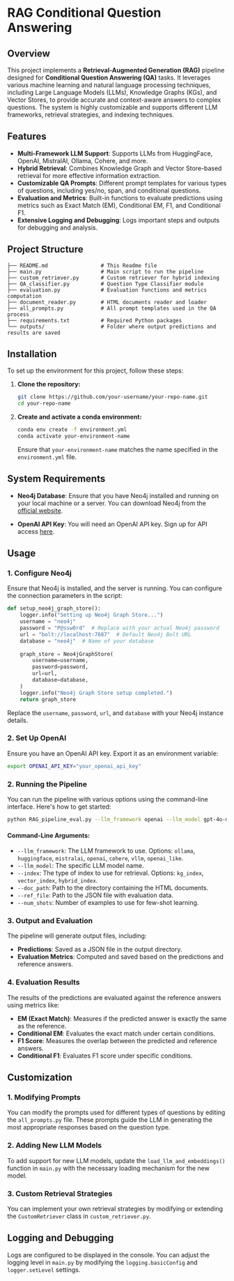# RAG Conditional Question Answering

## Overview

This project implements a **Retrieval-Augmented Generation (RAG)** pipeline designed for **Conditional Question Answering (QA)** tasks. It leverages various machine learning and natural language processing techniques, including Large Language Models (LLMs), Knowledge Graphs (KGs), and Vector Stores, to provide accurate and context-aware answers to complex questions. The system is highly customizable and supports different LLM frameworks, retrieval strategies, and indexing techniques.

## Features

- **Multi-Framework LLM Support**: Supports LLMs from HuggingFace, OpenAI, MistralAI, Ollama, Cohere, and more.
- **Hybrid Retrieval**: Combines Knowledge Graph and Vector Store-based retrieval for more effective information extraction.
- **Customizable QA Prompts**: Different prompt templates for various types of questions, including yes/no, span, and conditional questions.
- **Evaluation and Metrics**: Built-in functions to evaluate predictions using metrics such as Exact Match (EM), Conditional EM, F1, and Conditional F1.
- **Extensive Logging and Debugging**: Logs important steps and outputs for debugging and analysis.

## Project Structure

```
├── README.md                 # This Readme file
├── main.py                   # Main script to run the pipeline
├── custom_retriever.py       # Custom retriever for hybrid indexing
├── QA_classifier.py          # Question Type Classifier module
├── evaluation.py             # Evaluation functions and metrics computation
├── document_reader.py        # HTML documents reader and loader
├── all_prompts.py            # All prompt templates used in the QA process
├── requirements.txt          # Required Python packages
└── outputs/                  # Folder where output predictions and results are saved
```

## Installation

To set up the environment for this project, follow these steps:

1. **Clone the repository:**

   ```sh
   git clone https://github.com/your-username/your-repo-name.git
   cd your-repo-name
   ```

2. **Create and activate a conda environment:**

   ```sh
   conda env create -f environment.yml
   conda activate your-environment-name
   ```

   Ensure that `your-environment-name` matches the name specified in the `environment.yml` file.

## System Requirements

- **Neo4j Database**: Ensure that you have Neo4j installed and running on your local machine or a server. You can download Neo4j from the [official website](https://neo4j.com/download/).

- **OpenAI API Key**: You will need an OpenAI API key. Sign up for API access [here](https://platform.openai.com/).

## Usage

### 1. Configure Neo4j

Ensure that Neo4j is installed, and the server is running. You can configure the connection parameters in the script:

```python
def setup_neo4j_graph_store():
    logger.info("Setting up Neo4j Graph Store...")
    username = "neo4j"
    password = "P@ssw0rd"  # Replace with your actual Neo4j password
    url = "bolt://localhost:7687"  # Default Neo4j Bolt URL
    database = "neo4j"  # Name of your database
    
    graph_store = Neo4jGraphStore(
        username=username,
        password=password,
        url=url,
        database=database,
    )
    logger.info("Neo4j Graph Store setup completed.")
    return graph_store
```

Replace the `username`, `password`, `url`, and `database` with your Neo4j instance details.

### 2. Set Up OpenAI

Ensure you have an OpenAI API key. Export it as an environment variable:

```bash
export OPENAI_API_KEY="your_openai_api_key"
```

### 2. Running the Pipeline

You can run the pipeline with various options using the command-line interface. Here's how to get started:

```bash
python RAG_pipeline_eval.py --llm_framework openai --llm_model gpt-4o-mini --index hybrid_index --doc_path /path/to/docs --ref_file /path/to/dev.json --num_shots 2
```

#### Command-Line Arguments:

- `--llm_framework`: The LLM framework to use. Options: `ollama`, `huggingface`, `mistralai`, `openai`, `cohere`, `vllm`, `openai_like`.
- `--llm_model`: The specific LLM model name.
- `--index`: The type of index to use for retrieval. Options: `kg_index`, `vector_index`, `hybrid_index`.
- `--doc_path`: Path to the directory containing the HTML documents.
- `--ref_file`: Path to the JSON file with evaluation data.
- `--num_shots`: Number of examples to use for few-shot learning.

### 3. Output and Evaluation

The pipeline will generate output files, including:

- **Predictions**: Saved as a JSON file in the output directory.
- **Evaluation Metrics**: Computed and saved based on the predictions and reference answers.

### 4. Evaluation Results

The results of the predictions are evaluated against the reference answers using metrics like:

- **EM (Exact Match)**: Measures if the predicted answer is exactly the same as the reference.
- **Conditional EM**: Evaluates the exact match under certain conditions.
- **F1 Score**: Measures the overlap between the predicted and reference answers.
- **Conditional F1**: Evaluates F1 score under specific conditions.

## Customization

### 1. Modifying Prompts

You can modify the prompts used for different types of questions by editing the `all_prompts.py` file. These prompts guide the LLM in generating the most appropriate responses based on the question type.

### 2. Adding New LLM Models

To add support for new LLM models, update the `load_llm_and_embeddings()` function in `main.py` with the necessary loading mechanism for the new model.

### 3. Custom Retrieval Strategies

You can implement your own retrieval strategies by modifying or extending the `CustomRetriever` class in `custom_retriever.py`.

## Logging and Debugging

Logs are configured to be displayed in the console. You can adjust the logging level in `main.py` by modifying the `logging.basicConfig` and `logger.setLevel` settings.
